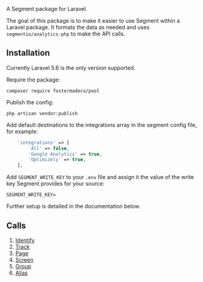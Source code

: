 A Segment package for Laravel.

The goal of this package is to make it easier to use Segment within a Laravel package.
It formats the data as needed and uses `segmentio/analytics-php` to make the API calls.

## Installation

Currently Laravel 5.6 is the only version supported.

Require the package:

```
composer require fostermadeco/pool
```

Publish the config:

```
php artisan vendor:publish
```

Add default destinations to the integrations array in the segment config file, for example:

```php
    'integrations' => [
        'All' => false,
        'Google Analytics' => true,
        'Optimizely' => true,
    ],
```

Add `SEGMENT_WRITE_KEY` to your `.env` file and assign it the value of the write key Segment
provides for your source:

```
SEGMENT_WRITE_KEY=
```

Further setup is detailed in the documentation below.

## Calls

1. [Identify](docs/IDENTIFY.md)
2. [Track](docs/TRACK.md)
3. [Page](docs/PAGE.md)
4. [Screen](docs/SCREEN.md)
5. [Group](docs/GROUP.md)
6. [Alias](docs/ALIAS.md)